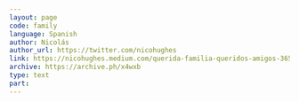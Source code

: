 ```yaml
---
layout: page
code: family
language: Spanish
author: Nicolás
author_url: https://twitter.com/nicohughes
link: https://nicohughes.medium.com/querida-familia-queridos-amigos-365b4073a444
archive: https://archive.ph/x4wxb
type: text
part: 
---
```

